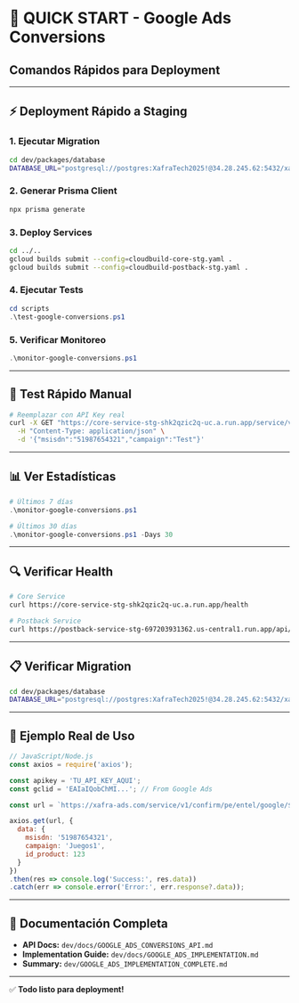 # 🚀 QUICK START - Google Ads Conversions
## Comandos Rápidos para Deployment

---

## ⚡ Deployment Rápido a Staging

### 1. Ejecutar Migration
```bash
cd dev/packages/database
DATABASE_URL="postgresql://postgres:XafraTech2025!@34.28.245.62:5432/xafra-ads?schema=staging" npx prisma migrate deploy
```

### 2. Generar Prisma Client
```bash
npx prisma generate
```

### 3. Deploy Services
```bash
cd ../..
gcloud builds submit --config=cloudbuild-core-stg.yaml .
gcloud builds submit --config=cloudbuild-postback-stg.yaml .
```

### 4. Ejecutar Tests
```powershell
cd scripts
.\test-google-conversions.ps1
```

### 5. Verificar Monitoreo
```powershell
.\monitor-google-conversions.ps1
```

---

## 🧪 Test Rápido Manual

```bash
# Reemplazar con API Key real
curl -X GET "https://core-service-stg-shk2qzic2q-uc.a.run.app/service/v1/confirm/pe/entel/google/xafra_mfs9yf3g_e8c39158306ce0759b573cf36c56218b/EAIaIQobChMItest$(date +%s)" \
  -H "Content-Type: application/json" \
  -d '{"msisdn":"51987654321","campaign":"Test"}'
```

---

## 📊 Ver Estadísticas

```powershell
# Últimos 7 días
.\monitor-google-conversions.ps1

# Últimos 30 días
.\monitor-google-conversions.ps1 -Days 30
```

---

## 🔍 Verificar Health

```bash
# Core Service
curl https://core-service-stg-shk2qzic2q-uc.a.run.app/health

# Postback Service
curl https://postback-service-stg-697203931362.us-central1.run.app/api/postbacks/google/health
```

---

## 📋 Verificar Migration

```bash
cd dev/packages/database
DATABASE_URL="postgresql://postgres:XafraTech2025!@34.28.245.62:5432/xafra-ads?schema=staging" npx prisma migrate status
```

---

## 🎯 Ejemplo Real de Uso

```javascript
// JavaScript/Node.js
const axios = require('axios');

const apikey = 'TU_API_KEY_AQUI';
const gclid = 'EAIaIQobChMI...'; // From Google Ads

const url = `https://xafra-ads.com/service/v1/confirm/pe/entel/google/${apikey}/${gclid}`;

axios.get(url, {
  data: {
    msisdn: '51987654321',
    campaign: 'Juegos1',
    id_product: 123
  }
})
.then(res => console.log('Success:', res.data))
.catch(err => console.error('Error:', err.response?.data));
```

---

## 📖 Documentación Completa

- **API Docs:** `dev/docs/GOOGLE_ADS_CONVERSIONS_API.md`
- **Implementation Guide:** `dev/docs/GOOGLE_ADS_IMPLEMENTATION.md`
- **Summary:** `dev/GOOGLE_ADS_IMPLEMENTATION_COMPLETE.md`

---

✅ **Todo listo para deployment!**
